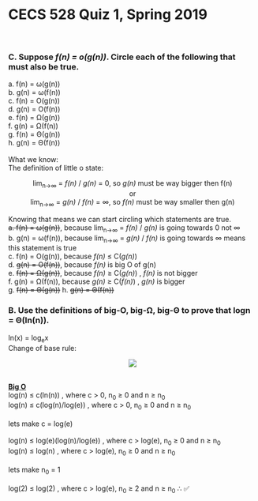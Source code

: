 # CECS 528 Quiz 1, Spring 2019
<br>

### C. Suppose <i>f(n) = o(g(n))</i>. Circle each of the following that must also be true.<br> 
a. f(n) = ω(g(n))<br>
b. g(n) = ω(f(n))<br>
c. f(n) = O(g(n))<br>
d. g(n) = O(f(n))<br>
e. f(n) = Ω(g(n))<br>
f. g(n) = Ω(f(n))<br>
g. f(n) = Θ(g(n))<br>
h. g(n) = Θ(f(n))<br><br>
What we know:<br>
The definition of little o state: 
<p align="center">
lim<sub>n->∞</sub> = <i>f(n)</i> / <i>g(n)</i> = 0, so <i>g(n)</i> must be way bigger then f(n)<br>or<br>
lim<sub>n->∞</sub> = <i>g(n)</i> / <i>f(n)</i> = ∞, so <i>f(n)</i> must be way smaller then g(n)<br>
</p>
Knowing that means we can start circling which statements are true.<br>
<strike>a. f(n) = ω(g(n))</strike>, because lim<sub>n->∞</sub> = <i>f(n)</i> / <i>g(n)</i> is going towards 0 not ∞<br>
b. g(n) = ω(f(n)), because lim<sub>n->∞</sub> = <i>g(n)</i> / <i>f(n)</i> is going towards ∞  means this statement is true<br>
c. f(n) = O(g(n)), because <i>f(n)</i> &#8804; C(<i>g(n)</i>)<br>
d. <strike>g(n) = O(f(n))</strike>, because <i>f(n)</i> is big O of g(n)<br>
e. <strike>f(n) = Ω(g(n))</strike>, because <i>f(n)</i> &#8805; C(<i>g(n)</i>) , <i>f(n)</i> is not bigger<br>
f. g(n) = Ω(f(n)), because <i>g(n)</i> &#8805; C(<i>f(n)</i>) , <i>g(n)</i> is bigger<br>
g. <strike>f(n) = Θ(g(n))</strike>
h. <strike>g(n) = Θ(f(n))</strike>

### B. Use the definitions of big-O, big-Ω, big-Θ to prove that logn = Θ(ln(n)).<br>
ln(x) = log<sub>e</sub>x<br>
Change of base rule:
<p align="center">
  <img src="https://user-images.githubusercontent.com/13907836/52514823-19ef1d80-2bca-11e9-81b9-020ccddb8434.png">
</p><br>
<b><u> Big O </u></b><br>
log(n) &#8804; c(ln(n)) , where c > 0, n<sub>0</sub> &#8805; 0 and n &#8805; n<sub>0</sub><br>
log(n) &#8804; c(log(n)/log(e)) , where c > 0, n<sub>0</sub> &#8805; 0 and n &#8805; n<sub>0</sub><br><br>
lets make c = log(e)<br><br>
log(n) &#8804; log(e)(log(n)/log(e)) , where c > log(e), n<sub>0</sub> &#8805; 0 and n &#8805; n<sub>0</sub><br>
log(n) &#8804; log(n) , where c > log(e), n<sub>0</sub> &#8805; 0 and n &#8805; n<sub>0</sub><br><br>
lets make n<sub>0</sub> = 1<br><br>
log(2) &#8804; log(2) , where c > log(e), n<sub>0</sub> &#8805; 2 and n &#8805; n<sub>0</sub> &#8756; &#9989;<br>
